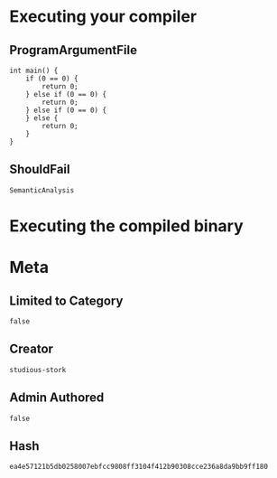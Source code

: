 # Executing your compiler

## ProgramArgumentFile

```
int main() {
    if (0 == 0) {
        return 0;
    } else if (0 == 0) {
        return 0;
    } else if (0 == 0) {
    } else {
        return 0;
    }
}
```

## ShouldFail

```
SemanticAnalysis
```

# Executing the compiled binary

# Meta

## Limited to Category

```
false
```

## Creator

```
studious-stork
```

## Admin Authored

```
false
```

## Hash

```
ea4e57121b5db0258007ebfcc9808ff3104f412b90308cce236a8da9bb9ff180
```
